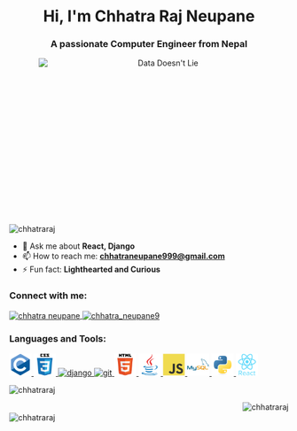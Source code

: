 <h1 align="center">Hi, I'm Chhatra Raj Neupane</h1>
<h3 align="center">A passionate Computer Engineer from Nepal</h3>

<p align="center">
  <img src="https://user-images.githubusercontent.com/55389276/140866485-8fb1c876-9a8f-4d6a-98dc-08c4981eaf70.gif" align="right" alt="Data Doesn't Lie" width="451" height="300" />
</p>

<p align="left">
  <img src="https://komarev.com/ghpvc/?username=chhatraraj&label=Profile%20views&color=0e75b6&style=flat" alt="chhatraraj" />
</p>

- 💬 Ask me about **React, Django**
- 📫 How to reach me: **chhatraneupane999@gmail.com**
- ⚡ Fun fact: **Lighthearted and Curious**

<h3 align="left">Connect with me:</h3>
<p align="left">
  <a href="https://www.linkedin.com/in/chhatra-neupane" target="blank">
    <img align="center" src="https://raw.githubusercontent.com/rahuldkjain/github-profile-readme-generator/master/src/images/icons/Social/linked-in-alt.svg" alt="chhatra neupane" height="30" width="40" />
  </a>
  <a href="https://instagram.com/chhatra_neupane9" target="blank">
    <img align="center" src="https://raw.githubusercontent.com/rahuldkjain/github-profile-readme-generator/master/src/images/icons/Social/instagram.svg" alt="chhatra_neupane9" height="30" width="40" />
  </a>
</p>

<h3 align="left">Languages and Tools:</h3>
<p align="left">
  <a href="https://www.cprogramming.com/" target="_blank" rel="noreferrer"> <img src="https://raw.githubusercontent.com/devicons/devicon/master/icons/c/c-original.svg" alt="c" width="40" height="40"/> </a> <a href="https://www.w3schools.com/cpp/" target="_blank" rel="noreferrer"><a href="https://www.w3schools.com/css/" target="_blank" rel="noreferrer"> <img src="https://raw.githubusercontent.com/devicons/devicon/master/icons/css3/css3-original-wordmark.svg" alt="css3" width="40" height="40"/> </a> <a href="https://www.djangoproject.com/" target="_blank" rel="noreferrer"> <img src="https://cdn.worldvectorlogo.com/logos/django.svg" alt="django" width="40" height="40"/> </a> <a href="https://git-scm.com/" target="_blank" rel="noreferrer"> <img src="https://www.vectorlogo.zone/logos/git-scm/git-scm-icon.svg" alt="git" width="40" height="40"/> </a> <a href="https://www.w3.org/html/" target="_blank" rel="noreferrer"> <img src="https://raw.githubusercontent.com/devicons/devicon/master/icons/html5/html5-original-wordmark.svg" alt="html5" width="40" height="40"/> </a> <a href="https://www.java.com" target="_blank" rel="noreferrer"> <img src="https://raw.githubusercontent.com/devicons/devicon/master/icons/java/java-original.svg" alt="java" width="40" height="40"/> </a> <a href="https://developer.mozilla.org/en-US/docs/Web/JavaScript" target="_blank" rel="noreferrer"> <img src="https://raw.githubusercontent.com/devicons/devicon/master/icons/javascript/javascript-original.svg" alt="javascript" width="40" height="40"/> </a> <a href="https://www.mysql.com/" target="_blank" rel="noreferrer"> <img src="https://raw.githubusercontent.com/devicons/devicon/master/icons/mysql/mysql-original-wordmark.svg" alt="mysql" width="40" height="40"/> </a> <a href="https://www.python.org" target="_blank" rel="noreferrer"> <img src="https://raw.githubusercontent.com/devicons/devicon/master/icons/python/python-original.svg" alt="python" width="40" height="40"/> </a> <a href="https://reactjs.org/" target="_blank" rel="noreferrer"> <img src="https://raw.githubusercontent.com/devicons/devicon/master/icons/react/react-original-wordmark.svg" alt="react" width="40" height="40"/> </a> 
</p>

<p>
  <img src="https://github-readme-stats.vercel.app/api/top-langs?username=chhatraraj&show_icons=true&locale=en&layout=compact" alt="chhatraraj" />
</p>
<p align="right">
  &nbsp;<img style="margin-top: -39px;" src="https://github-readme-stats.vercel.app/api?username=chhatraraj&show_icons=true&locale=en" alt="chhatraraj" />
</p>

<p>
  <img align="center" style="margin-top: -27px;" src="https://github-readme-streak-stats.herokuapp.com/?user=chhatraraj&" alt="chhatraraj" />
</p>
